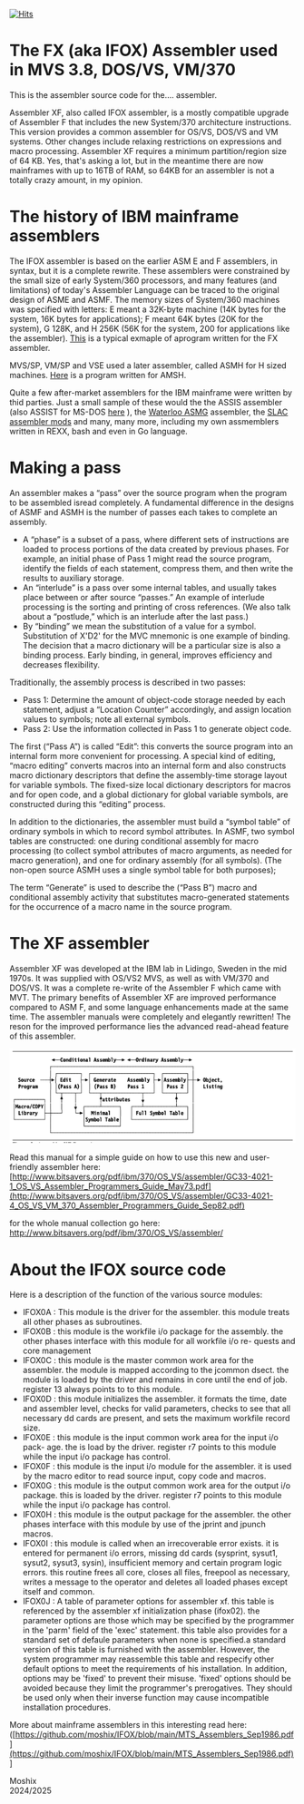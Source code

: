 [![Hits](https://hits.seeyoufarm.com/api/count/incr/badge.svg?url=https%3A%2F%2Fgithub.com%2Fmoshix%2FIFOX&count_bg=%2379C83D&title_bg=%23555555&icon=ibm.svg&icon_color=%23E7E7E7&title=hits&edge_flat=false)](https://hits.seeyoufarm.com)

The FX (aka IFOX) Assembler used in MVS 3.8, DOS/VS, VM/370
===========================================================

This is the assembler source code for the.... assembler.  

Assembler XF, also called IFOX assembler, is a mostly compatible upgrade of Assembler F that includes the new System/370 architecture instructions. This version provides a common assembler for OS/VS, DOS/VS and VM systems. Other changes include relaxing restrictions on expressions and macro processing. Assembler XF requires a minimum partition/region size of 64 KB. Yes, that's asking a lot, but in the meantime there are now mainframes with up to 16TB of RAM, so 64KB for an assembler is not a totally crazy amount, in my opinion. 

The history of IBM mainframe assemblers
=======================================
The IFOX assembler is based on the earlier ASM E and F assemblers, in syntax, but it is a complete rewrite. These assemblers were constrained by the small size of early System/360 processors, and many features (and limitations) of today's Assembler Language can be traced to the original design of ASME and ASMF. The memory sizes of System/360 machines was specified with letters: E meant a 32K-byte machine (14K bytes for the system, 16K bytes for applications); F meant 64K bytes (20K for the system), G 128K, and H 256K (56K for the system, 200 for applications like the assembler). [This](https://github.com/moshix/mvs/blob/master/WTOMOSHE.jcl) is a typical exmaple of aprogram written for the FX assembler. 

MVS/SP, VM/SP and VSE used a later assembler, called ASMH for H sized machines. [Here](https://github.com/moshix/mvs/blob/9d625695c727f610f84cf7ccb3ebc28e3153633f/QUEENS_ASMH#L4) is a program written for AMSH.

Quite a few after-market assemblers for the IBM mainframe were written by thid parties. Just a small sample of these would the the ASSIS assembler (also ASSIST for MS-DOS [here](https://github.com/moshix/mvs/blob/master/assist.exe) ), the [Waterloo ASMG](https://github.com/moshix/ASMG) assembler, the [SLAC assembler mods](https://www.gsf-soft.com/Documents/SLAC-MODS.html)  and many, many more, including my own assmemblers written in REXX, bash and even in Go language.   
  
Making a pass
=============
An assembler makes a “pass” over the source program when the program to be assembled isread completely. A fundamental difference in the designs of ASMF and ASMH is the number of passes each takes to complete an assembly.
* A “phase” is a subset of a pass, where different sets of instructions are loaded to process portions of the data created by previous phases. For example, an initial phase of Pass 1 might read the source program, identify the fields of each statement, compress them, and then write the results to auxiliary
storage.
* An “interlude” is a pass over some internal tables, and usually takes place between or after source “passes.” An example of interlude processing is the sorting and printing of cross references. (We also talk about a “postlude,” which is an interlude after the last pass.)
* By “binding” we mean the substitution of a value for a symbol. Substitution of X'D2' for the MVC mnemonic is one example of binding. The decision that a macro dictionary will be a particular size is also a binding process. Early binding, in general, improves efficiency and decreases flexibility.

Traditionally, the assembly process is described in two passes:
* Pass 1: Determine the amount of object-code storage needed by each statement, adjust a “Location Counter” accordingly, and assign location values to symbols; note all external symbols.
* Pass 2: Use the information collected in Pass 1 to generate object code.  


The first (“Pass A”) is called “Edit”: this converts the source program into an internal form more convenient for processing. A special kind of editing, “macro editing” converts macros into an internal form and also constructs macro dictionary descriptors that define the assembly-time storage layout for variable symbols. The fixed-size local dictionary descriptors for macros and for open code, and a global dictionary for global variable symbols, are constructed during this “editing” process.

In addition to the dictionaries, the assembler must build a “symbol table” of ordinary symbols in which to record symbol attributes. In ASMF, two symbol tables are constructed: one during conditional assembly for macro processing (to collect symbol attributes of macro arguments, as needed for macro generation), and one for ordinary assembly (for all symbols). (The non-open source ASMH uses a single symbol table for both purposes);

The term “Generate” is used to describe the (“Pass B”) macro and conditional assembly activity that substitutes macro-generated statements for the occurrence of a macro name in the source program.


The XF assembler
================
Assembler XF was developed at the IBM lab in Lidingo, Sweden in the mid 1970s. It was supplied with OS/VS2 MVS, as well as with VM/370 and DOS/VS. It was a complete re-write of the Assembler F which came with MVT. The primary benefits of Assembler XF are improved performance compared to ASM F, and some language enhancements made at the same time. The assembler manuals were completely and elegantly rewritten! The reson for the improved performance lies the advanced read-ahead feature of this assembler. 

![Architecture of the XF Assembler](https://github.com/moshix/IFOX/blob/main/xfassembler.png)

Read this manual for a simple guide on how to use this new and user-friendly assembler here: [http://www.bitsavers.org/pdf/ibm/370/OS_VS/assembler/GC33-4021-1_OS_VS_Assembler_Programmers_Guide_May73.pdf](http://www.bitsavers.org/pdf/ibm/370/OS_VS/assembler/GC33-4021-4_OS_VS_VM_370_Assembler_Programmers_Guide_Sep82.pdf)

for the whole manual collection go here: http://www.bitsavers.org/pdf/ibm/370/OS_VS/assembler/

About the IFOX source code
==========================
Here is a description of the function of the various source modules:  
- IFOX0A : This module is the driver for the assembler. this module treats all other phases as subroutines.
- IFOX0B : this module is the workfile i/o package for the assembly. the
other phases interface with this module for all workfile i/o re-
quests and core management
- IFOX0C : this module is the master common work area for the assembler. the module is mapped according to the jcommon dsect. the module is loaded by the driver and remains in core until the end of job. register 13 always points to to this module.
- IFOX0D : this module initializes the assembler. it formats the time, date and assembler level, checks for valid parameters, checks to see that all necessary dd cards are present, and sets the maximum workfile record size.
- IFOX0E : this module is the input common work area for the input i/o pack- age. the is load by the driver. register r7 points to this module while the input i/o package has control.
- IFOX0F  : this module is the input i/o module for the assembler. it is used by the macro editor to read source input, copy code and macros.
- IFOX0G  : this module is the output common work area for the output i/o package. this is loaded by the driver. register r7 points to this module while the input i/o package has control.
- IFOX0H  : this module is the output package for the assembler. the other phases interface with this module by use of the jprint and jpunch macros.
- IFOX0I  : this module is called when an irrecoverable error exists. it is entered for permanent i/o errors, missing dd cards (sysprint, sysut1, sysut2, sysut3, sysin), insufficient memory and certain program logic errors. this routine frees all core, closes all files, freepool as necessary, writes a message to the operator and deletes all loaded phases except itself and common.
- IFOX0J  : A table of parameter options for assembler xf.
this table is referenced by the assembler xf initialization phase (ifox02).
the parameter options are those which may be specified by the
programmer in the 'parm' field of the 'exec' statement. this
table also provides for a standard set of defaule parameters when none
is specified.a standard version of this table is furnished with the assembler.
However, the system programmer may reassemble this
table and respecify other default options to meet the requirements of his
installation. In addition, options may be 'fixed' to prevent their misuse.
'fixed' options should be avoided because they limit the programmer's prerogatives.
They should be used only when their inverse function may cause incompatible
installation procedures.

More about mainframe assemblers in this interesting read here: ([https://github.com/moshix/IFOX/blob/main/MTS_Assemblers_Sep1986.pdf](https://github.com/moshix/IFOX/blob/main/MTS_Assemblers_Sep1986.pdf)]

Moshix  
2024/2025
